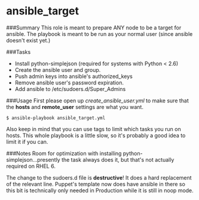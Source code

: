 # ansible_target #

###Summary
This role is meant to prepare ANY node to be a target for ansible. The playbook is meant to be run as your normal user (since ansible doesn't exist yet.)

###Tasks
- Install python-simplejson (required for systems with Python < 2.6)
- Create the ansible user and group.
- Push admin keys into ansible's authorized_keys
- Remove ansible user's password expiration.
- Add ansible to /etc/sudoers.d/Super_Admins

###Usage
First please open up *create_ansible_user.yml* to make sure that the **hosts** and **remote_user** settings are what you want.

```$ ansible-playbook ansible_target.yml```

Also keep in mind that you can use tags to limit which tasks you run on hosts. This whole playbook is a little slow, so it's probably a good idea to limit it if you can.

###Notes
Room for optimization with installing python-simplejson...presently the task always does it, but that's not actually required on RHEL 6.

The change to the sudoers.d file is **destructive**! It does a hard replacement of the relevant line. Puppet's template now does have ansible in there so this bit is technically only needed in Production while it is still in noop mode.
